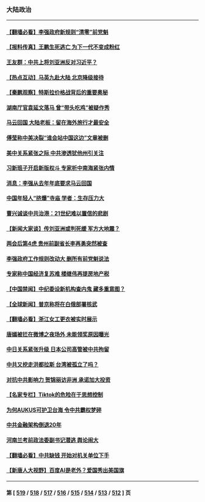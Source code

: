 ### 大陆政治
---
#### [【翻墙必看】李强政府新规则“清零”前党魁](../../pages/ncid277/n13959972.md) 
#### [【报料传真】王鹏生死逃亡 为下一代不变成粉红](../../pages/ncid277/n13956218.md) 
#### [王友群：中共上将刘亚洲反对习近平？](../../pages/ncid277/n13959965.md) 
#### [【热点互动】马英九赴大陆 北京降级接待](../../pages/ncid277/n13959869.md) 
#### [【秦鹏观察】特斯拉价格战背后的重要奥秘](../../pages/ncid277/n13959896.md) 
#### [湖南厅官袁延文落马 曾“带头吃鸡”被疑作秀](../../pages/ncid277/n13959881.md) 
#### [马云回国 大陆老板：留在海外旅行才最安全](../../pages/ncid277/n13959809.md) 
#### [傅莹称中美决裂“谁会站中国这边”文章被删](../../pages/ncid277/n13959799.md) 
#### [美中关系紧张之际 中共渗透犹他州引关注](../../pages/ncid277/n13959687.md) 
#### [习新班子开启新版权斗 专家析中南海紧张内情](../../pages/ncid277/n13959588.md) 
#### [消息：李强从去年年底要求马云回国](../../pages/ncid277/n13959800.md) 
#### [中国年轻人“挤爆”寺庙 学者：生存压力大](../../pages/ncid277/n13959730.md) 
#### [曹兴诚谈中共治港：21世纪难以置信的悲剧](../../pages/ncid277/n13959683.md) 
#### [【新闻大家谈】传刘亚洲或判死缓 军方大地震？](../../pages/ncid277/n13959682.md) 
#### [两会后第4虎 贵州前副省长李再勇突然被查](../../pages/ncid277/n13959578.md) 
#### [李强政府工作规则改动大 删所有前党魁说法](../../pages/ncid277/n13959586.md) 
#### [专家称中国经济复苏难 楼继伟再提房地产税](../../pages/ncid277/n13959391.md) 
#### [【中国禁闻】中纪委设新机构查内鬼 藏多重意图？](../../pages/ncid277/n13959140.md) 
#### [【全球新闻】普京称将在白俄部署核武](../../pages/ncid277/n13959138.md) 
#### [【翻墙必看】浙江女工更衣被实时展示](../../pages/ncid277/n13959377.md) 
#### [唐嫣被拦在微博之夜场外 未能领奖原因曝光](../../pages/ncid277/n13959176.md) 
#### [中日关系紧张升级 日本公司高管被中共拘留](../../pages/ncid277/n13959137.md) 
#### [中共又挖走洪都拉斯 台湾被孤立了吗？](../../pages/ncid277/n13959065.md) 
#### [对抗中共影响力 贺锦丽访非洲 承诺加大投资](../../pages/ncid277/n13959086.md) 
#### [【名家专栏】Tiktok的危险在于思想控制](../../pages/ncid277/n13958944.md) 
#### [为何AUKUS可护卫台海 令中共霸权梦碎](../../pages/ncid277/n13958063.md) 
#### [中共金融架构倒退20年](../../pages/ncid277/n13958819.md) 
#### [河南兰考前政法委副书记潜逃 舆论闹大](../../pages/ncid277/n13958682.md) 
#### [【翻墙必看】中共缺钱 开始对机关单位下手](../../pages/ncid277/n13958658.md) 
#### [【新唐人大视野】百度AI是老外？爱国秀出美国旗](../../pages/ncid277/n13958468.md) 

---
#### 第 [ [519](./519.md) / [518](./518.md) / [517](./517.md) / [516](./516.md) / [515](./515.md) / [514](./514.md) / [513](./513.md) / [512](./512.md) ] 页
